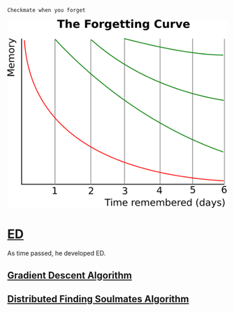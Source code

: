     Checkmate when you forget

![IMAGE](ForgettingCurve.svg)

# [ED](https://zh.wikipedia.org/wiki/%E5%8B%83%E8%B5%B7%E5%8A%9F%E8%83%BD%E9%9A%9C%E7%A2%8D)

As time passed, he developed ED.

## [Gradient Descent Algorithm](https://github.com/zeusro/system/blob/main/function/web/shoggoth.go)

## [Distributed Finding Soulmates Algorithm](https://medium.com/@zeusro/distributed-finding-soulmates-algorithm-0e75fc37780d)
